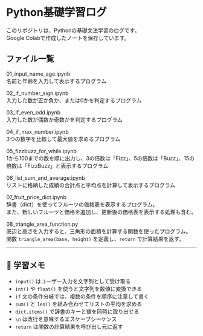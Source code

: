 # Python基礎学習ログ
このリポジトリは、Pythonの基礎文法学習のログです。  
Google Colabで作成したノートを保存しています。

## ファイル一覧
01_input_name_age.ipynb  
名前と年齢を入力して表示するプログラム  

02_if_number_sign.ipynb  
入力した数が正か負か、または0かを判定するプログラム  

03_if_even_odd.ipynb  
入力した数が偶数か奇数かを判定するプログラム  

04_if_max_number.ipynb  
3つの数字を比較して最大値を求めるプログラム  

05_fizzbuzz_for_while.ipynb  
1から100までの数を順に出力し、3の倍数は「Fizz」、5の倍数は「Buzz」、15の倍数は「FizzBuzz」と表示するプログラム  

06_list_sum_and_average.ipynb  
リストに格納した成績の合計点と平均点を計算して表示するプログラム  

07_fruit_price_dict.ipynb  
辞書（dict）を使ってフルーツの価格表を表示するプログラム。  
また、新しいフルーツと価格を追加し、更新後の価格表を表示する処理も含む。  

08_triangle_area_function.py  
底辺と高さを入力すると、三角形の面積を計算する関数を使ったプログラム。  
関数 `triangle_area(base, height)` を定義し、`return` で計算結果を返す。  

---

## 📝 学習メモ
- `input()` はユーザー入力を文字列として受け取る  
- `int()` や `float()` を使うと文字列を数値に変換できる  
- `if` 文の条件分岐では、複数の条件を順序に注意して書く  
- `sum()` と `len()` を組み合わせてリストの平均を求める  
- `dict.items()` で辞書のキーと値を同時に取り出せる  
- `\n` は改行を意味するエスケープシーケンス  
- `return` は関数の計算結果を呼び出し元に返す  
